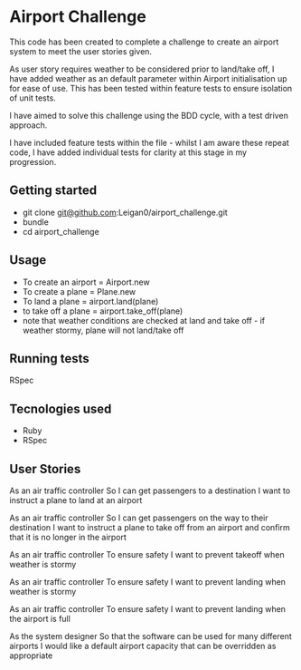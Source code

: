# Airport Challenge

This code has been created to complete a challenge to create an airport system to meet the user stories given.

As user story requires weather to be considered prior to land/take off, I have added weather as an default parameter within Airport  initialisation up for ease of use. This has been tested within feature tests to ensure isolation of unit tests. 

I have aimed to solve this challenge using the BDD cycle, with a test driven approach.

I have included feature tests within the file - whilst I am aware these repeat code, I have added individual tests for clarity at this stage in my progression.

## Getting started
* git clone git@github.com:Leigan0/airport_challenge.git
* bundle
* cd airport_challenge

## Usage
* To create an airport = Airport.new
* To create a plane = Plane.new
* To land a plane = airport.land(plane)
* to take off a plane = airport.take_off(plane)
* note that weather conditions are checked at land and take off - if weather stormy,    plane will not land/take off

## Running tests
RSpec

## Tecnologies used
* Ruby
* RSpec

## User Stories

As an air traffic controller
So I can get passengers to a destination
I want to instruct a plane to land at an airport

As an air traffic controller
So I can get passengers on the way to their destination
I want to instruct a plane to take off from an airport and confirm that it is no longer in the airport

As an air traffic controller
To ensure safety
I want to prevent takeoff when weather is stormy

As an air traffic controller
To ensure safety
I want to prevent landing when weather is stormy

As an air traffic controller
To ensure safety
I want to prevent landing when the airport is full

As the system designer
So that the software can be used for many different airports
I would like a default airport capacity that can be overridden as appropriate

